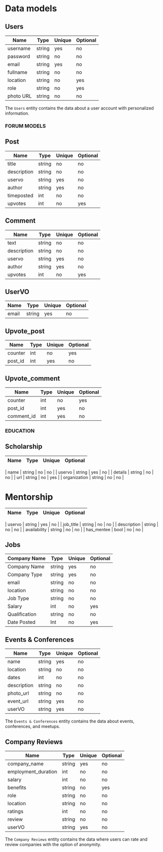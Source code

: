 # Data models

## Users

| Name      | Type   | Unique | Optional |
| --------- | ------ | ------ | -------- |
| username  | string | yes    | no       |
| password  | string | no    | no       |
| email     | string | yes    | no       |
| fullname  | string | no     | no       |
| location  | string | no     | yes      |
| role      | string | no     | yes      |
| photo URL | string | no     | no       |

The `Users` entity contains the data about a user account
with personalized information.

### FORUM MODELS

## Post

| Name        | Type   | Unique | Optional |
| ----------- | ------ | ------ | -------- |
| title       | string | no     | no       |
| description | string | no     | no       |
| uservo      | string | yes    | no       |
| author      | string | yes    | no       |
| timeposted  | int    | no     | no       |
| upvotes     | int    | no     | yes      |

## Comment

| Name        | Type   | Unique | Optional |
| ----------- | ------ | ------ | -------- |
| text        | string | no     | no       |
| description | string | no     | no       |
| uservo      | string | yes    | no       |
| author      | string | yes    | no       |
| upvotes     | int    | no     | yes      |

## UserVO

| Name  | Type   | Unique | Optional |
| ----- | ------ | ------ | -------- |
| email | string | yes    | no       |

## Upvote_post

| Name    | Type | Unique | Optional |
| ------- | ---- | ------ | -------- |
| counter | int  | no     | yes      |
| post_id | int  | yes    | no       |

## Upvote_comment

| Name       | Type | Unique | Optional |
| ---------- | ---- | ------ | -------- |
| counter    | int  | no     | yes      |
| post_id    | int  | yes    | no       |
| comment_id | int  | yes    | no       |

### EDUCATION

## Scholarship

| Name | Type | Unique | Optional |
| ---- | ---- | ------ | -------- |

| name | string | no | no |
| uservo | string | yes | no |
| details | string | no | no |
| url | string | no | yes |
| organization | string | no | no |

# Mentorship

| Name | Type | Unique | Optional |
| ---- | ---- | ------ | -------- |

| uservo | string | yes | no |
| job_title | string | no | no |
| description | string | no | no |
| availability | string | no | no |
| has_mentee | bool | no | no |

## Jobs

| Company Name  | Type   | Unique | Optional |
| ------------- | ------ | ------ | -------- |
| Company Name  | string | yes    | no       |
| Company Type  | string | yes    | no       |
| email         | string | no     | no       |
| location      | string | no     | no       |
| Job Type      | string | no     | no       |
| Salary        | int    | no     | yes      |
| Qualification | string | no     | no       |
| Date Posted   | Int    | no     | yes      |

## Events & Conferences

| Name        | Type   | Unique | Optional |
| ----------- | ------ | ------ | -------- |
| name        | string | yes    | no       |
| location    | string | no     | no       |
| dates       | int    | no     | no       |
| description | string | no     | no       |
| photo_url   | string | no     | no       |
| event_url   | string | yes    | no       |
| userVO      | string | yes    | no       |

The `Events & Conferences` entity contains the data about events, conferences, and meetups.

## Company Reviews

| Name                | Type   | Unique | Optional |
| ------------------- | ------ | ------ | -------- |
| company_name        | string | yes    | no       |
| employment_duration | int    | no     | no       |
| salary              | int    | no     | no       |
| benefits            | string | no     | yes      |
| role                | string | no     | no       |
| location            | string | no     | no       |
| ratings             | int    | no     | no       |
| review              | string | no     | no       |
| userVO              | string | yes    | no       |

The `Company Reviews` entity contains the data where users can rate and review companies with the option of anonymity.
